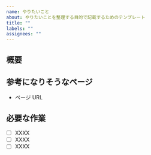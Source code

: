 ```yaml
---
name: やりたいこと
about: やりたいことを整理する目的で記載するためのテンプレート
title: ""
labels: ""
assignees: ""
---
```


## 概要

## 参考になりそうなページ

- ページ URL

## 必要な作業

- [ ] XXXX
- [ ] XXXX
- [ ] XXXX
